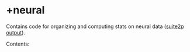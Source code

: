 # +neural

Contains code for organizing and computing stats on neural data ([suite2p output](https://github.com/MouseLand/suite2p)).

Contents: